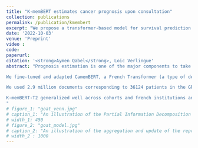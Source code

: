 ```yaml
---
title: "K-memBERT estimates cancer prognosis upon consultation"
collection: publications
permalink: /publication/kmembert
excerpt: "We propose a transformer-based model for survival prediction. [Read More](https://ayoumen.github.io/publication/arg)"
date: '2022-10-03'
venue: 'Preprint'
video : 
code: 
paperurl: 
citation: '<strong>Aymen Qabel</strong>, Loic Verlingue'
abstract: "Prognosis estimation is one of the major components to take into account to guide therapeutic strategy of patients with cancer. Various data types have been used for prognostic estimation of patients affected by cancer but clinical documents have been under evaluated for this task, although it is the basic working material for physicians.

We fine-tuned and adapted CamemBERT, a French Transformer (a type of deep learning model for free text data), to predict the time to death of patients from Gustave Roussy Cancer Center (GR). Training, validation and test sets followed an 88-02-10 random split rule on individual patients. We introduced three different workflows evaluated on the validation set: (1) K-memBERT-base that takes one single document as input, (2) K-memBERT-conflation that aggregates multiple K-memBERT-base predictions with conflation, and (3) K-memBERT-T2 that stacks two transformers architecture to input a sequence of medical reports. CamemBERT-base and a Random Forest model were used as control. We then externally tested the performance of the best model on a cohort of patients of the Centre Léon Bérard (CLB). 

We used 2.9 million documents corresponding to 36124 patients in the GR cohort and 143k documents corresponding to 17633 patients in the CLB cohort. K-memBERT-T2 outperformed the other models and reached a Pearson correlation of 0.655 between the true and predicted survival on the GR test cohort and of 0.622 for the CLB external test cohort. The binary survival prediction AUC at 3 months was 0.852, at 1 year 0.817, and at mean survival (701 days) 0.827 for the GR test cohort and 0.875, 0.806 and 0.789 for the CLB cohort. K-memBERT-T2 had better prognostic performance than the performance status of patients, independently of this information. The errors were tempered by concomitant low confidence predictions, and K-memBERT-T2 comes with the interpretation of medical words importance on patients predicted survival.

K-memBERT-T2 generalized well across cohorts and french institutions and has competitive prognostic performances compared to models using other input data types, routine scores and cancer specialists, with the fastest and easiest implementation overall.
"
# figure_1: "goat_venn.jpg"
# caption_1: "An illustration of the Partial Information Decomposition for the case of one central node and two neighbors. The blue and the red circle represent the mutual information provided by the two neighbors about the central node. Each of these mutual information terms contains two atomic parts: $I(u:v_1)$ consists of the unique information in the $v_1$ neighbor $(U_{v_1}$, blue patch) and the information shared with $v_2$ neighbor ($R$, purple patch). Similarly, $I(u:v_2)$ consists of the unique information in $v_2$ neighbor ($U_{v_2}$, red patch) and again the shared information $R$.  The joint mutual information $I(u : v_1,v_2)$ is represented by the yellow box encompassing the inner two circles. $I(u : v_1,v_2)$ consists of four elements: the unique information in $v_1$ neighbor, the unique information in $v_2$ neighbor, the redundant information among the two neighbors and additionally the synergistic information, $I(u : v_1,v_2) = U_{v_1} + U_{v_2} + R + S $" 
# width_1: 450
# figure_2: "goat_model.jpg"
# caption_2: "An illustration of the aggregation and update of the representation of node $v_i$ using a GOAT layer.<br> A self-attention mechanism is used in order to obtain a ranking between the nodes of the neighborhood and then the ordered neighborhood is given as input into a sequence model (LSTM) to produce the updated representation of node $v_i$."
# width_2 : 1000
---
```

